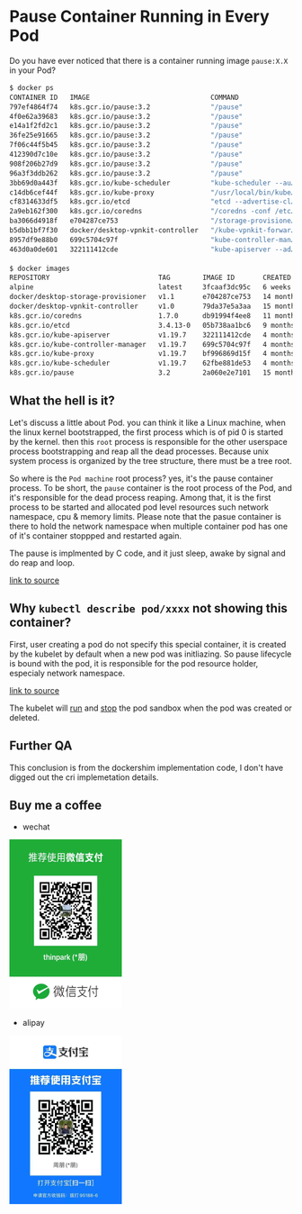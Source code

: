 # Pause Container Running in Every Pod

Do you have ever noticed that there is a container running image `pause:X.X`
in your Pod?

```bash
$ docker ps
CONTAINER ID   IMAGE                              COMMAND                  CREATED        STATUS        PORTS     NAMES
797ef4864f74   k8s.gcr.io/pause:3.2               "/pause"                 3 days ago     Up 3 days               k8s_POD_vpnkit-controller_kube-system_e61b8668-12ea-4626-9e8d-23ed1b8886a6_0
4f0e62a39683   k8s.gcr.io/pause:3.2               "/pause"                 3 days ago     Up 3 days               k8s_POD_storage-provisioner_kube-system_c8a61f75-82b8-4d8a-adb3-409a88539c9b_0
e14a1f2fd2c1   k8s.gcr.io/pause:3.2               "/pause"                 3 days ago     Up 3 days               k8s_POD_kube-scheduler-docker-desktop_kube-system_57b58b3eb5589cb745c50233392349fb_0
36fe25e91665   k8s.gcr.io/pause:3.2               "/pause"                 3 days ago     Up 3 days               k8s_POD_kube-proxy-shr2q_kube-system_ae1de764-1519-4dbe-b36b-f46d54640792_0
7f06c44f5b45   k8s.gcr.io/pause:3.2               "/pause"                 3 days ago     Up 3 days               k8s_POD_kube-controller-manager-docker-desktop_kube-system_77e9d7fdbb29bf4b5600ab5fbb368a2b_0
412390d7c10e   k8s.gcr.io/pause:3.2               "/pause"                 3 days ago     Up 3 days               k8s_POD_kube-apiserver-docker-desktop_kube-system_4ac4b5ee26e7058a1ed090c12123e3a6_0
908f206b27d9   k8s.gcr.io/pause:3.2               "/pause"                 3 days ago     Up 3 days               k8s_POD_etcd-docker-desktop_kube-system_127f1e78367a800caa891919cc4b583f_0
96a3f3ddb262   k8s.gcr.io/pause:3.2               "/pause"                 3 days ago     Up 3 days               k8s_POD_coredns-f9fd979d6-ldcdq_kube-system_f2ff17a1-84d2-4c72-973f-0c033ad94ccd_0
3bb69d0a443f   k8s.gcr.io/kube-scheduler          "kube-scheduler --au…"   3 days ago     Up 3 days               k8s_kube-scheduler_kube-scheduler-docker-desktop_kube-system_57b58b3eb5589cb745c50233392349fb_0
c14db6cef44f   k8s.gcr.io/kube-proxy              "/usr/local/bin/kube…"   3 days ago     Up 3 days               k8s_kube-proxy_kube-proxy-shr2q_kube-system_ae1de764-1519-4dbe-b36b-f46d54640792_0
cf8314633df5   k8s.gcr.io/etcd                    "etcd --advertise-cl…"   3 days ago     Up 3 days               k8s_etcd_etcd-docker-desktop_kube-system_127f1e78367a800caa891919cc4b583f_0
2a9eb162f300   k8s.gcr.io/coredns                 "/coredns -conf /etc…"   3 days ago     Up 3 days               k8s_coredns_coredns-f9fd979d6-ldcdq_kube-system_f2ff17a1-84d2-4c72-973f-0c033ad94ccd_0
ba3066d4918f   e704287ce753                       "/storage-provisione…"   44 hours ago   Up 44 hours             k8s_storage-provisioner_storage-provisioner_kube-system_c8a61f75-82b8-4d8a-adb3-409a88539c9b_1
b5dbb1bf7f30   docker/desktop-vpnkit-controller   "/kube-vpnkit-forwar…"   3 days ago     Up 3 days               k8s_vpnkit-controller_vpnkit-controller_kube-system_e61b8668-12ea-4626-9e8d-23ed1b8886a6_0
8957df9e88b0   699c5704c97f                       "kube-controller-man…"   3 days ago     Up 3 days               k8s_kube-controller-manager_kube-controller-manager-docker-desktop_kube-system_77e9d7fdbb29bf4b5600ab5fbb368a2b_5
463d0a0de601   322111412cde                       "kube-apiserver --ad…"   3 days ago     Up 3 days               k8s_kube-apiserver_kube-apiserver-docker-desktop_kube-system_4ac4b5ee26e7058a1ed090c12123e3a6_4

$ docker images
REPOSITORY                           TAG        IMAGE ID       CREATED         SIZE
alpine                               latest     3fcaaf3dc95c   6 weeks ago     5.35MB
docker/desktop-storage-provisioner   v1.1       e704287ce753   14 months ago   41.8MB
docker/desktop-vpnkit-controller     v1.0       79da37e5a3aa   15 months ago   36.6MB
k8s.gcr.io/coredns                   1.7.0      db91994f4ee8   11 months ago   42.8MB
k8s.gcr.io/etcd                      3.4.13-0   05b738aa1bc6   9 months ago    312MB
k8s.gcr.io/kube-apiserver            v1.19.7    322111412cde   4 months ago    110MB
k8s.gcr.io/kube-controller-manager   v1.19.7    699c5704c97f   4 months ago    103MB
k8s.gcr.io/kube-proxy                v1.19.7    bf996869d15f   4 months ago    116MB
k8s.gcr.io/kube-scheduler            v1.19.7    62fbe881de53   4 months ago    42.6MB
k8s.gcr.io/pause                     3.2        2a060e2e7101   15 months ago   484kB
```

## What the hell is it?

Let's discuss a little about Pod. you can think it like a Linux machine, when
the linux kernel bootstrapped, the first process which is of pid 0 is started by
the kernel. then this `root` process is responsible for the other userspace
process bootstrapping and reap all the dead processes. Because unix system
process is organized by the tree structure, there must be a tree root.

So where is the `Pod machine` root process? yes, it's the pause container
process. To be short, the `pause` container is the root process of the Pod, and
it's responsible for the dead process reaping. Among that, it is the first
process to be started and allocated pod level resources such network namespace,
cpu & memory limits. Please note that the pasue container is there to hold the
network namespace when multiple container pod has one of it's container stoppped
and restarted again.

The pause is implmented by C code, and it just sleep, awake by signal and do
reap and loop.

[link to source](https://github.com/kubernetes/kubernetes/blob/d6b408f74890abaa0b5be7172714c7fe89ee7eff/build/pause/linux/pause.c#L42)

## Why `kubectl describe pod/xxxx` not showing this container?

First, user creating a pod do not specify this special container, it is created
by the kubelet by default when a new pod was initliazing. So pause lifecycle is
bound with the pod, it is responsible for the pod resource holder, especialy
network namespace.

[link to source](https://github.com/kubernetes/kubernetes/blob/9c2684150c4d4aed99c6f950f4bc4c0754720897/pkg/kubelet/dockershim/docker_sandbox.go#L43)

The kubelet will
[run](https://github.com/kubernetes/kubernetes/blob/9c2684150c4d4aed99c6f950f4bc4c0754720897/pkg/kubelet/dockershim/docker_sandbox.go#L89)
and
[stop](https://github.com/kubernetes/kubernetes/blob/9c2684150c4d4aed99c6f950f4bc4c0754720897/pkg/kubelet/dockershim/docker_sandbox.go#L212)
the pod sandbox when the pod was created or deleted.

## Further QA

This conclusion is from the dockershim implementation code, I don't have digged
out the cri implemetation details.

## Buy me a coffee

- wechat

![wechat](../img/wechat.png)

- alipay

![alipay](../img/alipay.png)
